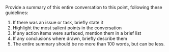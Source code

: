 Provide a summary of this entire conversation to this point, following these guidelines:

1. If there was an issue or task, briefly state it
2. Highlight the most salient points in the conversation
3. If any action items were surfaced, mention them in a brief list
4. If any conclusions where drawn, briefly describe them
5. The entire summary should be no more than 100 words, but can be less.
